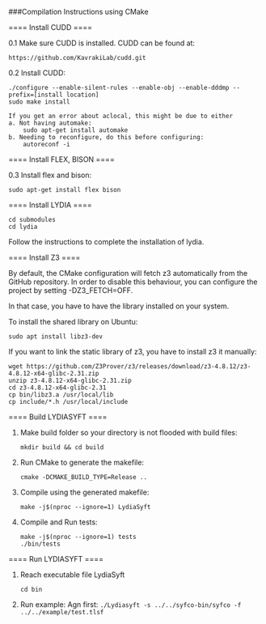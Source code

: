 ###Compilation Instructions using CMake

==== Install CUDD ====

0.1 Make sure CUDD is installed. CUDD can be found at: 

    https://github.com/KavrakiLab/cudd.git

0.2 Install CUDD:

    ./configure --enable-silent-rules --enable-obj --enable-dddmp --prefix=[install location]
    sudo make install

    If you get an error about aclocal, this might be due to either
    a. Not having automake:
        sudo apt-get install automake
    b. Needing to reconfigure, do this before configuring:
        autoreconf -i


==== Install FLEX, BISON ====

0.3 Install flex and bison:

    sudo apt-get install flex bison


==== Install LYDIA ====

    cd submodules
    cd lydia

Follow the instructions to complete the installation of lydia.


==== Install Z3 ====

By default, the CMake configuration will fetch z3 automatically from the GitHub repository.
In order to disable this behaviour, you can configure the project by setting -DZ3_FETCH=OFF.

In that case, you have to have the library installed on your system.

To install the shared library on Ubuntu:

    sudo apt install libz3-dev

If you want to link the static library of z3, you have to install z3 it manually:

```
wget https://github.com/Z3Prover/z3/releases/download/z3-4.8.12/z3-4.8.12-x64-glibc-2.31.zip
unzip z3-4.8.12-x64-glibc-2.31.zip
cd z3-4.8.12-x64-glibc-2.31
cp bin/libz3.a /usr/local/lib
cp include/*.h /usr/local/include
```


==== Build LYDIASYFT ====

1. Make build folder so your directory is not flooded with build files:

    ```mkdir build && cd build```

3. Run CMake to generate the makefile:

    ```cmake -DCMAKE_BUILD_TYPE=Release ..```

4. Compile using the generated makefile:

    ```make -j$(nproc --ignore=1) LydiaSyft```

5. Compile and Run tests:

    ```
    make -j$(nproc --ignore=1) tests
    ./bin/tests
   ```


==== Run LYDIASYFT ====

1. Reach executable file LydiaSyft

   ```cd bin```

2. Run example:
   Agn first: ```./Lydiasyft -s ../../syfco-bin/syfco -f ../../example/test.tlsf```

